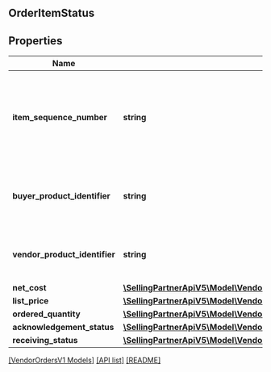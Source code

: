 ## OrderItemStatus

## Properties

Name | Type | Description | Notes
------------ | ------------- | ------------- | -------------
**item_sequence_number** | **string** | Numbering of the item on the purchase order. The first item will be 1, the second 2, and so on. |
**buyer_product_identifier** | **string** | Buyer's Standard Identification Number (ASIN) of an item. | [optional]
**vendor_product_identifier** | **string** | The vendor selected product identification of the item. | [optional]
**net_cost** | [**\SellingPartnerApiV5\Model\VendorOrdersV1\Money**](Money.md) |  | [optional]
**list_price** | [**\SellingPartnerApiV5\Model\VendorOrdersV1\Money**](Money.md) |  | [optional]
**ordered_quantity** | [**\SellingPartnerApiV5\Model\VendorOrdersV1\OrderItemStatusOrderedQuantity**](OrderItemStatusOrderedQuantity.md) |  | [optional]
**acknowledgement_status** | [**\SellingPartnerApiV5\Model\VendorOrdersV1\OrderItemStatusAcknowledgementStatus**](OrderItemStatusAcknowledgementStatus.md) |  | [optional]
**receiving_status** | [**\SellingPartnerApiV5\Model\VendorOrdersV1\OrderItemStatusReceivingStatus**](OrderItemStatusReceivingStatus.md) |  | [optional]

[[VendorOrdersV1 Models]](../) [[API list]](../../Api) [[README]](../../../README.md)
